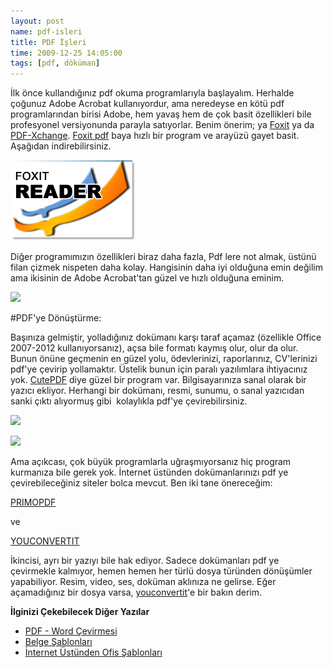 ```yaml
--- 
layout: post 
name: pdf-isleri 
title: PDF İşleri 
time: 2009-12-25 14:05:00
tags: [pdf, döküman]
---
```


İlk önce kullandığınız pdf okuma programlarıyla başlayalım. Herhalde çoğunuz Adobe Acrobat kullanıyordur, ama neredeyse en kötü pdf programlarından birisi Adobe, hem yavaş hem de çok basit özellikleri bile profesyonel versiyonunda parayla satıyorlar. Benim önerim; ya [Foxit](http://www.foxitsoftware.com/Secure_PDF_Reader/) ya da [PDF-Xchange](http://pdf-xchange-viewer.en.softonic.com/). [Foxit pdf](http://www.foxitsoftware.com/Secure_PDF_Reader/) baya hızlı bir program ve arayüzü gayet basit. Aşağıdan indirebilirsiniz.

[![](/images/foxit.png)](http://www.foxitsoftware.com/Secure_PDF_Reader/)

Diğer programımızın özellikleri biraz daha fazla, Pdf lere not almak, üstünü filan çizmek nispeten daha kolay. Hangisinin daha iyi olduğuna emin değilim ama ikisinin de Adobe Acrobat'tan güzel ve hızlı olduğuna eminim.

[![](http://www.freewaregenius.com/wp-content/uploads/2007/05/PDF-XChange%20Viewer.jpg)](http://pdf-xchange-viewer.en.softonic.com/)

#PDF'ye Dönüştürme:

Başınıza gelmiştir, yolladığınız dokümanı karşı taraf açamaz (özellikle Office 2007-2012 kullanıyorsanız), açsa bile formatı kaymış olur, olur da olur. Bunun önüne geçmenin en güzel yolu, ödevlerinizi, raporlarınız, CV'lerinizi pdf'ye çevirip yollamaktır. Üstelik bunun için paralı yazılımlara ihtiyacınız yok. [CutePDF](http://www.cutepdf.com/) diye güzel bir program var. Bilgisayarınıza sanal olarak bir yazıcı ekliyor. Herhangi bir dokümanı, resmi, sunumu, o sanal yazıcıdan sanki çıktı alıyormuş gibi  kolaylıkla pdf'ye çevirebilirsiniz.

[![](http://www.educationworld.com/a_tech/gadget/images/gadget_018.gif)](http://www.educationworld.com/a_tech/gadget/images/gadget_018.gif)

[![](http://www.gtp.com.au/printerfuel/images/cutepdf-printing.gif)](http://download.cnet.com/CutePDF-Writer/3000-6675_4-10206470.html)


Ama açıkcası, çok büyük programlarla uğraşmıyorsanız hiç program kurmanıza bile gerek yok. İnternet üstünden dokümanlarınızı pdf ye çevirebileceğiniz siteler bolca mevcut. Ben iki tane önereceğim:

[PRIMOPDF](http://www.primopdf.com/online.aspx)

ve

[YOUCONVERTIT](http://www.youconvertit.com/)

İkincisi, ayrı bir yazıyı bile hak ediyor. Sadece dokümanları pdf ye çevirmekle kalmıyor, hemen hemen her türlü dosya türünden dönüşümler yapabiliyor. Resim, video, ses, doküman aklınıza ne gelirse. Eğer açamadığınız bir dosya varsa, [youconvertit](http://www.youconvertit.com/)'e bir bakın derim.

**İlginizi Çekebilecek Diğer Yazılar**

-   [PDF - Word Çevirmesi](http://asuyatuyolar.blogspot.com/2011/03/pdf-word.html)
-   [Belge Şablonları](http://asuyatuyolar.blogspot.com/2011/03/belge-sablonlar.html)
-   [İnternet Üstünden Ofis Şablonları](http://asuyatuyolar.blogspot.com/2011/02/kullan-at-mail-adresi.html)


